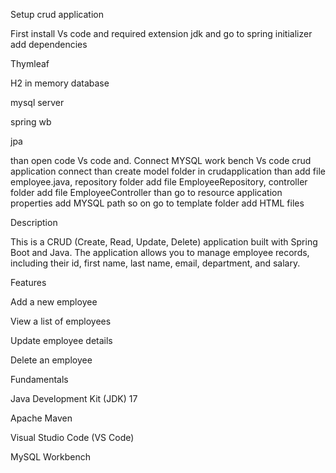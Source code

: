 Setup crud application 

First install Vs code and required extension jdk and go to spring initializer add dependencies 

Thymleaf

H2 in memory database

mysql server

spring wb

 jpa
 
 
 than open code Vs code and. Connect MYSQL work bench Vs code crud application connect than create model folder in crudapplication than add file employee.java, repository folder add file EmployeeRepository, controller folder add file EmployeeController than go to resource application properties add MYSQL path so on go to template folder add HTML files

Description

This is a CRUD (Create, Read, Update, Delete) application built with Spring Boot and Java. The application allows you to manage employee records, including their id, first name, last name, email, department, and salary.

Features

Add a new employee

View a list of employees

Update employee details

Delete an employee

Fundamentals

Java Development Kit (JDK) 17 

Apache Maven

Visual Studio Code (VS Code)

MySQL Workbench

